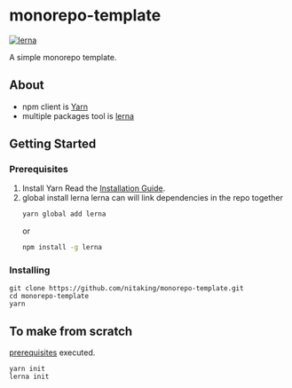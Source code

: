 # monorepo-template
[![lerna](https://img.shields.io/badge/maintained%20with-lerna-cc00ff.svg)](https://lernajs.io/)

A simple monorepo template.

## About
- npm client is [Yarn](https://github.com/yarnpkg/yarn)
- multiple packages tool is [lerna](https://github.com/lerna/lerna)

## Getting Started

### Prerequisites
1. Install Yarn
    Read the [Installation Guide](https://yarnpkg.com/en/docs/install).
1. global install lerna
    lerna can will link dependencies in the repo together
    ```.sh
    yarn global add lerna
    ```
    or
    ```.sh
    npm install -g lerna 
    ```

### Installing
```
git clone https://github.com/nitaking/monorepo-template.git
cd monorepo-template
yarn
```

## To make from scratch
[prerequisites](https://github.com/nitaking/monorepo-template#prerequisites) executed.

```
yarn init
lerna init
```
